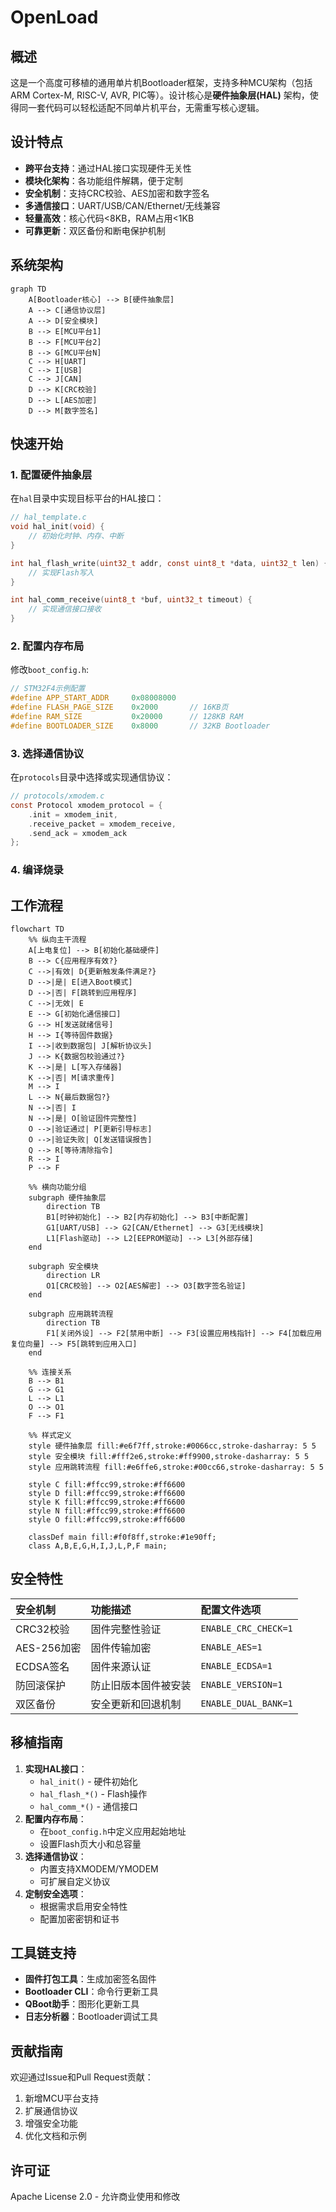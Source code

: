 # OpenLoad

## 概述
这是一个高度可移植的通用单片机Bootloader框架，支持多种MCU架构（包括ARM Cortex-M, RISC-V, AVR, PIC等）。设计核心是**硬件抽象层(HAL)** 架构，使得同一套代码可以轻松适配不同单片机平台，无需重写核心逻辑。

## 设计特点
- **跨平台支持**：通过HAL接口实现硬件无关性
- **模块化架构**：各功能组件解耦，便于定制
- **安全机制**：支持CRC校验、AES加密和数字签名
- **多通信接口**：UART/USB/CAN/Ethernet/无线兼容
- **轻量高效**：核心代码<8KB，RAM占用<1KB
- **可靠更新**：双区备份和断电保护机制

## 系统架构
```mermaid
graph TD
    A[Bootloader核心] --> B[硬件抽象层]
    A --> C[通信协议层]
    A --> D[安全模块]
    B --> E[MCU平台1]
    B --> F[MCU平台2]
    B --> G[MCU平台N]
    C --> H[UART]
    C --> I[USB]
    C --> J[CAN]
    D --> K[CRC校验]
    D --> L[AES加密]
    D --> M[数字签名]
```



##  快速开始

### 1. 配置硬件抽象层

在`hal`目录中实现目标平台的HAL接口：

```c
// hal_template.c
void hal_init(void) {
    // 初始化时钟、内存、中断
}

int hal_flash_write(uint32_t addr, const uint8_t *data, uint32_t len) {
    // 实现Flash写入
}

int hal_comm_receive(uint8_t *buf, uint32_t timeout) {
    // 实现通信接口接收
}
```

### 2. 配置内存布局

修改`boot_config.h`:

```c
// STM32F4示例配置
#define APP_START_ADDR     0x08008000
#define FLASH_PAGE_SIZE    0x2000       // 16KB页
#define RAM_SIZE           0x20000      // 128KB RAM
#define BOOTLOADER_SIZE    0x8000       // 32KB Bootloader
```

### 3. 选择通信协议

在`protocols`目录中选择或实现通信协议：

```c
// protocols/xmodem.c
const Protocol xmodem_protocol = {
    .init = xmodem_init,
    .receive_packet = xmodem_receive,
    .send_ack = xmodem_ack
};
```

### 4. 编译烧录





## 工作流程

```mermaid
flowchart TD
    %% 纵向主干流程
    A[上电复位] --> B[初始化基础硬件]
    B --> C{应用程序有效?}
    C -->|有效| D{更新触发条件满足?}
    D -->|是| E[进入Boot模式]
    D -->|否| F[跳转到应用程序]
    C -->|无效| E
    E --> G[初始化通信接口]
    G --> H[发送就绪信号]
    H --> I{等待固件数据}
    I -->|收到数据包| J[解析协议头]
    J --> K{数据包校验通过?}
    K -->|是| L[写入存储器]
    K -->|否| M[请求重传]
    M --> I
    L --> N{最后数据包?}
    N -->|否| I
    N -->|是| O[验证固件完整性]
    O -->|验证通过| P[更新引导标志]
    O -->|验证失败| Q[发送错误报告]
    Q --> R[等待清除指令]
    R --> I
    P --> F
    
    %% 横向功能分组
    subgraph 硬件抽象层
        direction TB
        B1[时钟初始化] --> B2[内存初始化] --> B3[中断配置]
        G1[UART/USB] --> G2[CAN/Ethernet] --> G3[无线模块]
        L1[Flash驱动] --> L2[EEPROM驱动] --> L3[外部存储]
    end
    
    subgraph 安全模块
        direction LR
        O1[CRC校验] --> O2[AES解密] --> O3[数字签名验证]
    end
    
    subgraph 应用跳转流程
        direction TB
        F1[关闭外设] --> F2[禁用中断] --> F3[设置应用栈指针] --> F4[加载应用复位向量] --> F5[跳转到应用入口]
    end
    
    %% 连接关系
    B --> B1
    G --> G1
    L --> L1
    O --> O1
    F --> F1
    
    %% 样式定义
    style 硬件抽象层 fill:#e6f7ff,stroke:#0066cc,stroke-dasharray: 5 5
    style 安全模块 fill:#fff2e6,stroke:#ff9900,stroke-dasharray: 5 5
    style 应用跳转流程 fill:#e6ffe6,stroke:#00cc66,stroke-dasharray: 5 5
    
    style C fill:#ffcc99,stroke:#ff6600
    style D fill:#ffcc99,stroke:#ff6600
    style K fill:#ffcc99,stroke:#ff6600
    style N fill:#ffcc99,stroke:#ff6600
    style O fill:#ffcc99,stroke:#ff6600
    
    classDef main fill:#f0f8ff,stroke:#1e90ff;
    class A,B,E,G,H,I,J,L,P,F main;
```





## 安全特性

| 安全机制    | 功能描述             | 配置文件选项         |
| :---------- | :------------------- | :------------------- |
| CRC32校验   | 固件完整性验证       | `ENABLE_CRC_CHECK=1` |
| AES-256加密 | 固件传输加密         | `ENABLE_AES=1`       |
| ECDSA签名   | 固件来源认证         | `ENABLE_ECDSA=1`     |
| 防回滚保护  | 防止旧版本固件被安装 | `ENABLE_VERSION=1`   |
| 双区备份    | 安全更新和回退机制   | `ENABLE_DUAL_BANK=1` |



## 移植指南

1. **实现HAL接口**：
   - `hal_init()` - 硬件初始化
   - `hal_flash_*()` - Flash操作
   - `hal_comm_*()` - 通信接口
2. **配置内存布局**：
   - 在`boot_config.h`中定义应用起始地址
   - 设置Flash页大小和总容量
3. **选择通信协议**：
   - 内置支持XMODEM/YMODEM
   - 可扩展自定义协议
4. **定制安全选项**：
   - 根据需求启用安全特性
   - 配置加密密钥和证书



## 工具链支持

- **固件打包工具**：生成加密签名固件
- **Bootloader CLI**：命令行更新工具
- **QBoot助手**：图形化更新工具
- **日志分析器**：Bootloader调试工具



## 贡献指南

欢迎通过Issue和Pull Request贡献：

1. 新增MCU平台支持
2. 扩展通信协议
3. 增强安全功能
4. 优化文档和示例



## 许可证

Apache License 2.0 - 允许商业使用和修改
